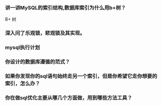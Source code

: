 ### 讲一讲MySQL的索引结构,数据库索引为什么用b+树？
B+ 树

### 深入问了乐观锁，悲观锁及其实现。

### mysql执行计划

### 你设计的数据库遵循的范式？

### 如果你发现你的sql语句始终走另一个索引，但是你希望它走你想要的索引，怎么办？

### 你在做sql优化主要从哪几个方面做，用到哪些方法工具？